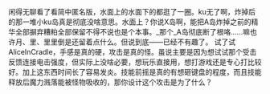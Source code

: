 闲得无聊看了看简中匿名版，水面上的水面下的都逛了一圈。ku无了啊，炸掉后的那一堆小ku岛真是彻底没啥意思。水面上？你说X岛啊，能把A岛炸掉之前的精华全部摒弃糟粕全部保留不得不说也是个本事。_那个_A岛彻底断了根咯……嘛也许月、里、里里倒是还留着点什么。但说到底——已经不有趣了。
试了试AliceInCradle，手感是真的硬，攻击是真的怪。虽说主要是因为想试试那个受击反馈连接电击强度，但实际上没啥必要，想玩乐直接用，想打游戏还是专心打比较好。加上这东西时间长了容易发炎。技能前摇是真的有想砸键盘的程度，而且技能释放后魔力溅落能被怪物吸收的，那你设计这个攻击是为了什么？